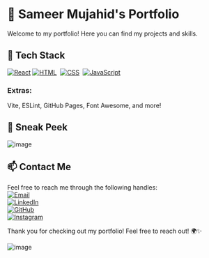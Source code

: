 # 🚀 Sameer Mujahid's Portfolio

Welcome to my portfolio! Here you can find my projects and skills.

## 🌟 Tech Stack

[![React](https://img.shields.io/badge/react-%23061DAF.svg?style=for-the-badge&logo=react&logoColor=white)](https://github.com/sameermujahid/Portfolio-Website/search?l=javascript)
[![HTML](https://img.shields.io/badge/html5%20-%23E34F26.svg?&style=for-the-badge&logo=html5&logoColor=white)](https://github.com/sameermujahid/Portfolio-Website/search?l=html)&nbsp;
[![CSS](https://img.shields.io/badge/css3%20-%231572B6.svg?&style=for-the-badge&logo=css3&logoColor=white)](https://github.com/sameermujahid/Portfolio-Website/search?l=css)&nbsp;
[![JavaScript](https://img.shields.io/badge/javascript%20-%23323330.svg?&style=for-the-badge&logo=javascript&logoColor=%23F7DF1E)](https://github.com/sameermujahid/Portfolio-Website/search?l=javascript)

### Extras:
Vite, ESLint, GitHub Pages, Font Awesome, and more!

## 👀 Sneak Peek

![image](https://github.com/user-attachments/assets/41774df6-2c5f-4192-a222-f473cf7cb149)
## 📫 Contact Me

Feel free to reach me through the following handles:
<br>
[![Email](https://img.shields.io/badge/Email-sameermujahid7777@gmail.com-%23D14836?style=for-the-badge&logo=gmail&logoColor=white)](mailto:sameermujahid7777@gmail.com)  
[![LinkedIn](https://img.shields.io/badge/LinkedIn-0077B5?style=for-the-badge&logo=linkedin&logoColor=white)](https://www.linkedin.com/in/sameer-mujahid)  
[![GitHub](https://img.shields.io/badge/GitHub-181717?style=for-the-badge&logo=github&logoColor=white)](https://github.com/sameermujahid)  
[![Instagram](https://img.shields.io/badge/Instagram-E4405F?style=for-the-badge&logo=instagram&logoColor=white)](https://www.instagram.com/your-instagram-profile)

Thank you for checking out my portfolio! Feel free to reach out! 🌍✨

![image](https://github.com/user-attachments/assets/976c594c-d8d9-4d08-869d-bf55c2f59c6a)
